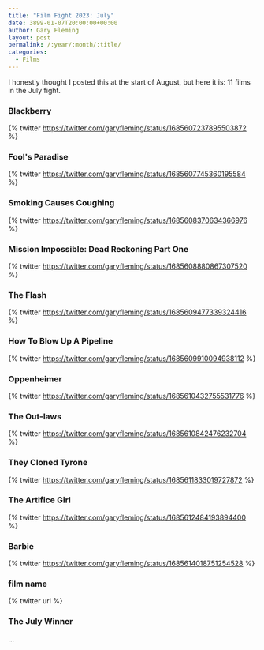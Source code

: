 ```yaml
---
title: "Film Fight 2023: July"
date: 3899-01-07T20:00:00+00:00
author: Gary Fleming
layout: post
permalink: /:year/:month/:title/
categories:
  - Films
---
```


I honestly thought I posted this at the start of August, but here it is: 11 films in the July fight.

### Blackberry

{% twitter https://twitter.com/garyfleming/status/1685607237895503872 %}

### Fool's Paradise

{% twitter https://twitter.com/garyfleming/status/1685607745360195584 %}

### Smoking Causes Coughing

{% twitter https://twitter.com/garyfleming/status/1685608370634366976 %}

### Mission Impossible: Dead Reckoning Part One

{% twitter https://twitter.com/garyfleming/status/1685608880867307520 %}

### The Flash

{% twitter https://twitter.com/garyfleming/status/1685609477339324416 %}

### How To Blow Up A Pipeline

{% twitter https://twitter.com/garyfleming/status/1685609910094938112 %}

### Oppenheimer

{% twitter https://twitter.com/garyfleming/status/1685610432755531776 %}

### The Out-laws

{% twitter https://twitter.com/garyfleming/status/1685610842476232704 %}

### They Cloned Tyrone

{% twitter https://twitter.com/garyfleming/status/1685611833019727872 %}

### The Artifice Girl

{% twitter https://twitter.com/garyfleming/status/1685612484193894400 %}

### Barbie

{% twitter https://twitter.com/garyfleming/status/1685614018751254528 %}

### film name

{% twitter url %}


### The July Winner

...
